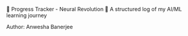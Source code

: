 📌 Progress Tracker - Neural Revolution 🚀
A structured log of my AI/ML learning journey

Author: Anwesha Banerjee